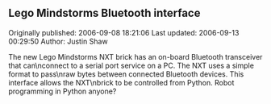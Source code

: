 ## Lego Mindstorms Bluetooth interface 
Originally published: 2006-09-08 18:21:06 
Last updated: 2006-09-13 00:29:50 
Author: Justin Shaw 
 
The new Lego Mindstorms NXT brick has an on-board Bluetooth transceiver that can\nconnect to a serial port service on a PC.  The NXT uses a simple format to pass\nraw bytes between connected Bluetooth devices.  This interface allows the NXT\nbrick to be controlled from Python.  Robot programming in Python anyone?